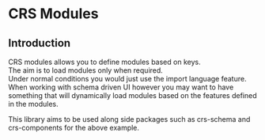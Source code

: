 # CRS Modules

## Introduction

CRS modules allows you to define modules based on keys.  
The aim is to load modules only when required.  
Under normal conditions you would just use the import language feature.  
When working with schema driven UI however you may want to have something that will dynamically load modules based on the features defined in the modules.

This library aims to be used along side packages such as crs-schema and crs-components for the above example.

